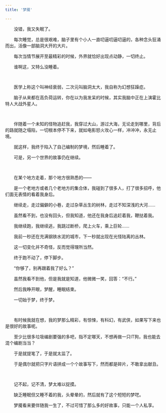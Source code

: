 ```yaml
---
title: '梦魇'

---
```

　　没错，我又失眠了。


　　每次睡觉，总是很艰难，脑子里有个小人一直叨逼叨逼叨逼的，各种念头狂涌而出，活像一部脑洞大开的大片。

　　每次当情节展开至最精彩的时候，外界就恰好出现点动静，一切终止。

　　谁啊这，又特么没睡着。  
  
  <br/>

　　医学上称这个叫神经衰弱，二次元叫脑洞太大，我自称为幻想狂躁症。  
  
　　脑子从来都在高负荷运转，你在以为我发呆的时候，其实我脑中正在上演霍比特人大战外星人。

  <br/>

　　伴随着一个未知的怪物追赶我，我穿过大山，游过大海，无论走到哪里，背后的路就随之塌陷，一切根本停不下来，就如电影怒火攻心一样，冲冲冲，永无止境。

　　就这样，我终于陷入了自己编制的梦境，然后睡着了。

　　可是，另一个世界的故事仍在继续。  

  <br/>

　　在某个地方走着，那个地方很熟悉的——



　　是一个老地方或者几个老地方的集合体，我碰到了很多人，打了很多招呼，他们面无表情的看着我身后。


　　继续走，走过偏僻的小巷，走过杂草丛生的树林，走过不知深浅的大河……


　　虽然看不到，也没有回头，但我知道，他还在我身后追赶着我，鞭挞着我。


　　我继续跑，我继续逃，我跳过断桥，爬上火车，乘上巨轮……


　　我前一秒还在充满钢铁水泥的城市，下一秒就出现在光怪陆离的丛林。


　　这一切变化并不奇怪，反而觉得理所当然。

　　终于跑不动了，停下脚步。

　　“你够了，别再跟着我了好么？”


　　虽然我看不到他，但是我就是知道，他微微一笑，回答：“不行。”


　　然后我睁开眼，梦醒，睡眠结束。


　　一切始于梦，终于梦。  

  <br/>


　　有时候我就在想，我的梦那么精彩，有惊悚，有科幻，有武侠，如果写下来也是很好的故事呢。


　　至少比很多垃圾编剧要强的多吧，指不定哪天，不想再做一只IT狗，我也能去混个编剧当当？


　　于是就提笔了，于是就太监了。


　　于是偶尔就把只字片语拼成一个个故事写下，然而都是碎片，不敢拿出献丑。

  <br/>

　　记不起，记不清，梦太难以捉摸。  


　　缺乏睡眠但又睡不着的我，头晕晕的，然后就有了这个短短的梦呓。


　　梦魇看来要伴随我一生了，不过可惜了那么多的好故事，只能一个人私享。
